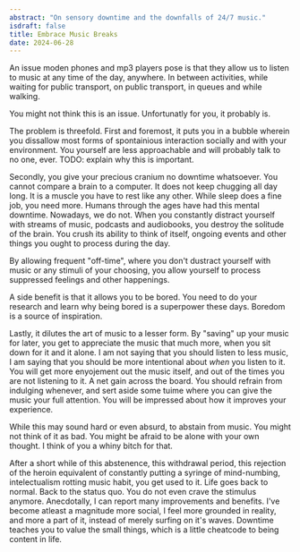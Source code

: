 ```yaml
---
abstract: "On sensory downtime and the downfalls of 24/7 music."
isdraft: false 
title: Embrace Music Breaks
date: 2024-06-28
---
```


An issue moden phones and mp3 players pose is that they allow us to listen to music at any time of the day, anywhere. In between activities, while waiting for public transport, on public transport, in queues and while walking.

You might not think this is an issue. Unfortunatly for you, it probably is.

The problem is threefold. First and foremost, it puts you in a bubble wherein you dissallow most forms of spontainious interaction socially and with your environment. You yourself are less approachable and will probably talk to no one, ever. TODO: explain why this is important.

Secondly, you give your precious cranium no downtime whatsoever. You cannot compare a brain to a computer. It does not keep chugging all day long. It is a muscle you have to rest like any other. While sleep does a fine job, you need more. Humans through the ages have had this mental downtime. Nowadays, we do not. When you constantly distract yourself with streams of music, podcasts and audiobooks, you destroy the solitude of the brain. You crush its ability to think of itself, ongoing events and other things you ought to process during the day.

By allowing frequent "off-time", where you don't dustract yourself with music or any stimuli of your choosing, you allow yourself to process suppressed feelings and other happenings.

A side benefit is that it allows you to be bored. You need to do your research and learn why being bored is a superpower these days. Boredom is a source of inspiration.

Lastly, it dilutes the art of music to a lesser form. By "saving" up your music for later, you get to appreciate the music that much more, when you sit down for it and it alone. I am not saying that you should listen to less music, I am saying that you should be more intentional about *when* you listen to it. You will get more enyojement out the music itself, and out of the times you are not listening to it. A net gain across the board. You should refrain from indulging whenever, and sert aside some tuime where you can give the music your full attention. You will be impressed about how it improves your experience.


While this may sound hard or even absurd, to abstain from music. You might not think of it as bad. You might be afraid to be alone with your own thought. I think of you a whiny bitch for that. 

After a short while of this abstenence, this withdrawal period, this rejection of the heroin equivalent of constantly putting a syringe of mind-numbing, intelectualism rotting music habit, you get used to it. Life goes back to normal. Back to the status quo. You do not even crave the stimulus anymore. Anecdotally, I can report many improvements and benefits. I've become atleast a magnitude more social, I feel more grounded in reality, and more a part of it, instead of merely surfing on it's waves. Downtime teaches you to value the small things, which is a little cheatcode to being content in life.
